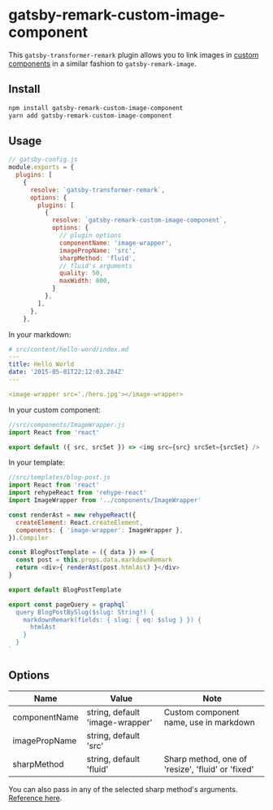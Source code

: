 # gatsby-remark-custom-image-component

This `gatsby-transformer-remark` plugin allows you to link images in [custom components](https://using-remark.gatsbyjs.org/custom-components/) in a similar fashion to `gatsby-remark-image`.

## Install

```bash
npm install gatsby-remark-custom-image-component
yarn add gatsby-remark-custom-image-component
```

## Usage

```js
// gatsby-config.js
module.exports = {
  plugins: [
    {
      resolve: `gatsby-transformer-remark`,
      options: {
        plugins: [
          {
            resolve: `gatsby-remark-custom-image-component`,
            options: {
              // plugin options
              componentName: 'image-wrapper',
              imagePropName: 'src',
              sharpMethod: 'fluid',
              // fluid's arguments
              quality: 50,
              maxWidth: 800,
            }
          },
        ],
      },
    },
```

In your markdown:

```yaml
# src/content/hello-word/index.md
---
title: Hello World
date: '2015-05-01T22:12:03.284Z'
---

<image-wrapper src='./hero.jpg'></image-wrapper>
```

In your custom component:
```js
//src/components/ImageWrapper.js
import React from 'react'

export default ({ src, srcSet }) => <img src={src} srcSet={srcSet} />
```

In your template:

```js
//src/templates/blog-post.js
import React from 'react'
import rehypeReact from 'rehype-react'
import ImageWrapper from '../components/ImageWrapper'

const renderAst = new rehypeReact({
  createElement: React.createElement,
  components: { 'image-wrapper': ImageWrapper },
}).Compiler

const BlogPostTemplate = ({ data }) => {
  const post = this.props.data.markdownRemark
  return <div>{ renderAst(post.htmlAst) }</div>
}

export default BlogPostTemplate

export const pageQuery = graphql`
  query BlogPostBySlug($slug: String!) {
    markdownRemark(fields: { slug: { eq: $slug } }) {
      htmlAst
    }
  }
`
```

## Options

| Name | Value | Note |
|---|---|---|
|componentName| string, default 'image-wrapper' | Custom component name, use in markdown |
|imagePropName| string, default 'src' | |
|sharpMethod| string, default 'fluid' | Sharp method, one of 'resize', 'fluid' or 'fixed'|

You can also pass in any of the selected sharp method's arguments. [Reference here](https://github.com/gatsbyjs/gatsby/tree/master/packages/gatsby-plugin-sharp).

